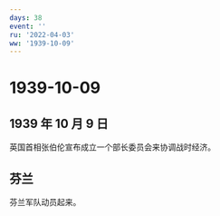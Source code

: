 ```yaml
---
days: 38
event: ''
ru: '2022-04-03'
ww: '1939-10-09'
---
```


# 1939-10-09

## 1939 年 10 月 9 日

英国首相张伯伦宣布成立一个部长委员会来协调战时经济。

## 芬兰

芬兰军队动员起来。